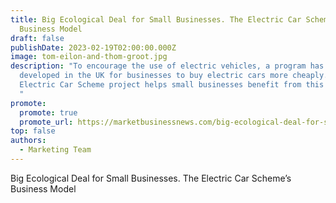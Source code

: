 ```yaml
---
title: Big Ecological Deal for Small Businesses. The Electric Car Scheme’s
  Business Model
draft: false
publishDate: 2023-02-19T02:00:00.000Z
image: tom-eilon-and-thom-groot.jpg
description: "To encourage the use of electric vehicles, a program has been
  developed in the UK for businesses to buy electric cars more cheaply. The
  Electric Car Scheme project helps small businesses benefit from this program.
  "
promote:
  promote: true
  promote_url: https://marketbusinessnews.com/big-ecological-deal-for-small-businesses-the-electric-car-schemes-business-model/320785/
top: false
authors:
  - Marketing Team
---
```

Big Ecological Deal for Small Businesses. The Electric Car Scheme’s Business Model
